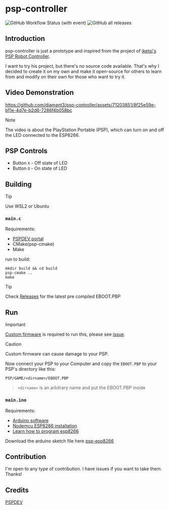 # psp-controller
![GitHub Workflow Status (with event)](https://img.shields.io/github/actions/workflow/status/diamant3/psp-controller/build.yml)
![GitHub all releases](https://img.shields.io/github/downloads/diamant3/psp-controller/total)

## Introduction
psp-controller is just a prototype and inspired from the project of [iketsj's PSP Robot Controller](https://www.youtube.com/watch?v=do1674d6Rbo). 

I want to try his project, but there's no source code available. That's why I decided to create it on my own and make it open-source for others to learn from and modify on their own for those who want to try it.

## Video Demonstration
https://github.com/diamant3/psp-controller/assets/71203851/8f25e59e-b11e-4d7e-b2d6-7286f4b058bc

> [!Note]
> The video is about the PlayStation Portable (PSP), which can turn on and off the LED connected to the ESP8266.

## PSP Controls
- Button ``X`` - Off state of LED
- Button ``O`` - On state of LED

## Building

> [!Tip]
> Use WSL2 or Ubuntu

### `main.c`
Requirements:
- [PSPDEV portal](https://pspdev.github.io/)
- CMake(psp-cmake)
- Make

run to build:
```shell
mkdir build && cd build
psp-cmake ..
make
```
> [!Tip]
> Check [Releases](https://github.com/diamant3/psp-controller/releases) for the latest pre compiled EBOOT.PBP

## Run
> [!Important]
> [Custom firmware](https://youtu.be/h-pZeWV5Q8E?feature=shared) is required to run this, please see [issue](https://github.com/diamant3/psp-controller/issues/1).

> [!Caution]
> Custom firmware can cause damage to your PSP.

Now connect your PSP to your Computer and copy the `EBOOT.PBP` to your PSP's directory like this:

```
PSP/GAME/<dirname>/EBOOT.PBP
```

> `<dirname>` is an arbitrary name and put the EBOOT.PBP inside

### `main.ino`
Requirements:
- [Arduino software](https://www.arduino.cc/en/software#future-version-of-the-arduino-ide)
- [Nodemcu ESP8266 installation](https://randomnerdtutorials.com/how-to-install-esp8266-board-arduino-ide/)
- [Learn how to program esp8266](https://www.instructables.com/Getting-Started-With-ESP8266LiLon-NodeMCU-V3Flashi/)

Download the arduino sketch file here [psp-esp8266](https://github.com/diamant3/psp-controller/blob/main/psp-controller/psp-controller.ino)

## Contribution
I'm open to any type of contribution. I have issues if you want to take them. Thanks!

## Credits
[PSPDEV](https://github.com/pspdev/)
